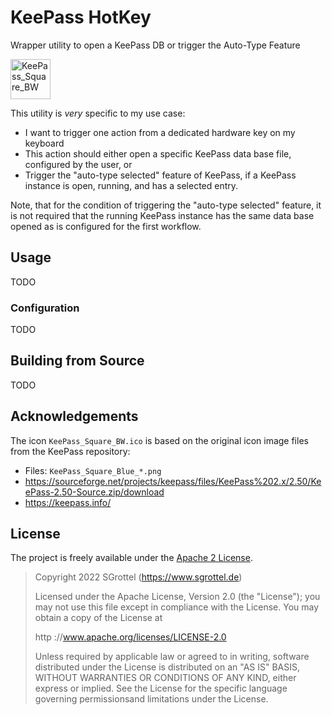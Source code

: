 # KeePass HotKey
Wrapper utility to open a KeePass DB or trigger the Auto-Type Feature

<img src="./KeePass_Square_BW.ico" alt="KeePass_Square_BW" width="64px" />

This utility is _very_ specific to my use case:

- I want to trigger one action from a dedicated hardware key on my keyboard
- This action should either open a specific KeePass data base file, configured by the user, or
- Trigger the "auto-type selected" feature of KeePass, if a KeePass instance is open, running, and has a selected entry.

Note, that for the condition of triggering the "auto-type selected" feature, it is not required that the running KeePass instance has the same data base opened as is configured for the first workflow.


## Usage

TODO

### Configuration

TODO


## Building from Source

TODO


## Acknowledgements

The icon `KeePass_Square_BW.ico` is based on the original icon image files from the KeePass repository:
* Files: `KeePass_Square_Blue_*.png`
* https://sourceforge.net/projects/keepass/files/KeePass%202.x/2.50/KeePass-2.50-Source.zip/download
* https://keepass.info/


## License

The project is freely available under the [Apache 2 License](./LICENSE).

> Copyright 2022 SGrottel (https://www.sgrottel.de)
>
> Licensed under the Apache License, Version 2.0 (the "License");
> you may not use this file except in compliance with the License.
> You may obtain a copy of the License at
>
> http ://www.apache.org/licenses/LICENSE-2.0
>
> Unless required by applicable law or agreed to in writing, software
> distributed under the License is distributed on an "AS IS" BASIS,
> WITHOUT WARRANTIES OR CONDITIONS OF ANY KIND, either express or implied.
> See the License for the specific language governing permissionsand
> limitations under the License.
